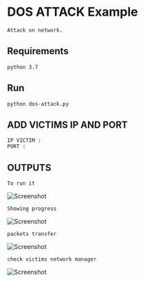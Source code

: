 # DOS ATTACK Example 

    Attack on network.

## Requirements

    python 3.7 

## Run   

    python dos-attack.py

## ADD VICTIMS IP AND PORT

    IP VICTIM : 
    PORT : 

## OUTPUTS
```
To run it
```
![Screenshot](run.png)

```
Showing progress
```

![Screenshot](progress.png)  

```
packets transfer
```

![Screenshot](second.png)

```
check victims network manager
```

![Screenshot](last.png)